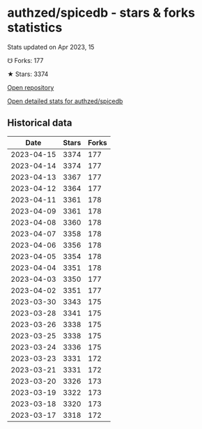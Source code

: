 # authzed/spicedb - stars & forks statistics

Stats updated on Apr 2023, 15

☋ Forks: 177

★ Stars: 3374

[Open repository](https://github.com/authzed/spicedb)

[Open detailed stats for authzed/spicedb](https://reviewgithub.com/rep/authzed/spicedb)

## Historical data
| Date | Stars | Forks |
|------|-------|-------|
| 2023-04-15 | 3374 | 177 | 
| 2023-04-14 | 3374 | 177 | 
| 2023-04-13 | 3367 | 177 | 
| 2023-04-12 | 3364 | 177 | 
| 2023-04-11 | 3361 | 178 | 
| 2023-04-09 | 3361 | 178 | 
| 2023-04-08 | 3360 | 178 | 
| 2023-04-07 | 3358 | 178 | 
| 2023-04-06 | 3356 | 178 | 
| 2023-04-05 | 3354 | 178 | 
| 2023-04-04 | 3351 | 178 | 
| 2023-04-03 | 3350 | 177 | 
| 2023-04-02 | 3351 | 177 | 
| 2023-03-30 | 3343 | 175 | 
| 2023-03-28 | 3341 | 175 | 
| 2023-03-26 | 3338 | 175 | 
| 2023-03-25 | 3338 | 175 | 
| 2023-03-24 | 3336 | 175 | 
| 2023-03-23 | 3331 | 172 | 
| 2023-03-21 | 3331 | 172 | 
| 2023-03-20 | 3326 | 173 | 
| 2023-03-19 | 3322 | 173 | 
| 2023-03-18 | 3320 | 173 | 
| 2023-03-17 | 3318 | 172 | 

